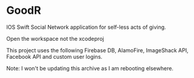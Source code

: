 # GoodR
IOS Swift Social Network application for self-less acts of giving.

Open the workspace not the xcodeproj

This project uses the following Firebase DB, AlamoFire, ImageShack API, Facebook API and custom user logins. 

Note: I won't be updating this archive as I am rebooting elsewhere.
